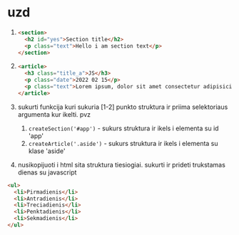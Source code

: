 # uzd

1. ```html
   <section>
     <h2 id="yes">Section title</h2>
     <p class="text">Hello i am section text</p>
   </section>
   ```
2. ```html
   <article>
     <h3 class="title_a">JS</h3>
     <p class="date">2022 02 15</p>
     <p class="text">Lorem ipsum, dolor sit amet consectetur adipisicing elit. Similique, vel?</p>
   </article>
   ```

3. sukurti funkcija kuri sukuria [1-2] punkto struktura ir priima selektoriaus argumenta kur ikelti. pvz 
   1. `createSection('#app')` - sukurs struktura ir ikels i elementa su id 'app'
   2. `createArticle('.aside')` - sukurs struktura ir ikels i elementa su klase 'aside'

4. nusikopijuoti i html sita struktura tiesiogiai. sukurti ir prideti trukstamas dienas su javascript

```html
<ul>
  <li>Pirmadienis</li>
  <li>Antradienis</li>
  <li>Treciadienis</li>
  <li>Penktadienis</li>
  <li>Sekmadienis</li>
</ul>
```